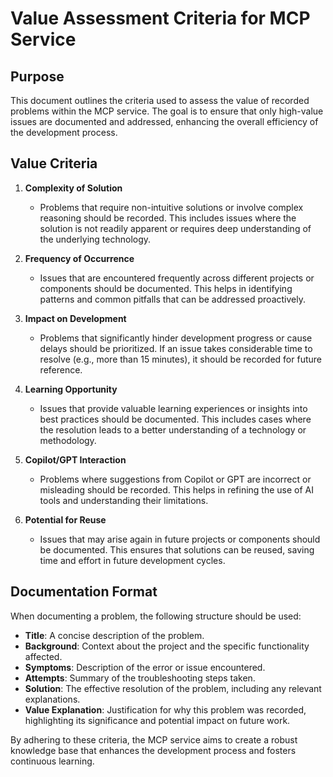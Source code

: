 # Value Assessment Criteria for MCP Service

## Purpose
This document outlines the criteria used to assess the value of recorded problems within the MCP service. The goal is to ensure that only high-value issues are documented and addressed, enhancing the overall efficiency of the development process.

## Value Criteria

1. **Complexity of Solution**
   - Problems that require non-intuitive solutions or involve complex reasoning should be recorded. This includes issues where the solution is not readily apparent or requires deep understanding of the underlying technology.

2. **Frequency of Occurrence**
   - Issues that are encountered frequently across different projects or components should be documented. This helps in identifying patterns and common pitfalls that can be addressed proactively.

3. **Impact on Development**
   - Problems that significantly hinder development progress or cause delays should be prioritized. If an issue takes considerable time to resolve (e.g., more than 15 minutes), it should be recorded for future reference.

4. **Learning Opportunity**
   - Issues that provide valuable learning experiences or insights into best practices should be documented. This includes cases where the resolution leads to a better understanding of a technology or methodology.

5. **Copilot/GPT Interaction**
   - Problems where suggestions from Copilot or GPT are incorrect or misleading should be recorded. This helps in refining the use of AI tools and understanding their limitations.

6. **Potential for Reuse**
   - Issues that may arise again in future projects or components should be documented. This ensures that solutions can be reused, saving time and effort in future development cycles.

## Documentation Format
When documenting a problem, the following structure should be used:

- **Title**: A concise description of the problem.
- **Background**: Context about the project and the specific functionality affected.
- **Symptoms**: Description of the error or issue encountered.
- **Attempts**: Summary of the troubleshooting steps taken.
- **Solution**: The effective resolution of the problem, including any relevant explanations.
- **Value Explanation**: Justification for why this problem was recorded, highlighting its significance and potential impact on future work.

By adhering to these criteria, the MCP service aims to create a robust knowledge base that enhances the development process and fosters continuous learning.